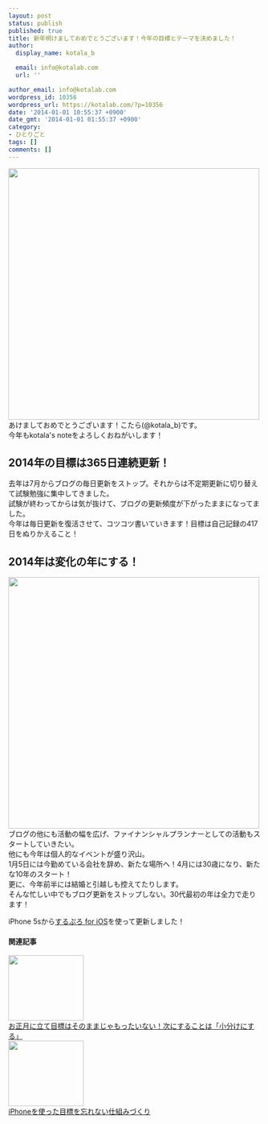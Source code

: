 ```yaml
---
layout: post
status: publish
published: true
title: 新年明けましておめでとうございます！今年の目標とテーマを決めました！
author:
  display_name: kotala_b

  email: info@kotalab.com
  url: ''

author_email: info@kotalab.com
wordpress_id: 10356
wordpress_url: https://kotalab.com/?p=10356
date: '2014-01-01 10:55:37 +0900'
date_gmt: '2014-01-01 01:55:37 +0900'
category:
- ひとりごと
tags: []
comments: []
---
```

<p><img alt="" src="https://kotalab.com/wp-content/uploads/slooProImg_20140101105533.jpg" width="500" height="500" class="slooProImg" /><br />
あけましておめでとうございます！こたら(@kotala_b)です。<br />
今年もkotala's noteをよろしくおねがいします！<br />
<!--more--></p>
<h2>2014年の目標は365日連続更新！</h2>
<p>去年は7月からブログの毎日更新をストップ。それからは不定期更新に切り替えて試験勉強に集中してきました。<br />
試験が終わってからは気が抜けて、ブログの更新頻度が下がったままになってました。<br />
今年は毎日更新を復活させて、コツコツ書いていきます！目標は自己記録の417日をぬりかえること！</p>
<h2>2014年は変化の年にする！</h2>
<p><img alt="" src="https://kotalab.com/wp-content/uploads/slooProImg_20140101105531.jpg" width="500" height="500" class="slooProImg" /><br />
ブログの他にも活動の幅を広げ、ファイナンシャルプランナーとしての活動もスタートしていきたい。<br />
他にも今年は個人的なイベントが盛り沢山。<br />
1月5日には今勤めている会社を辞め、新たな場所へ！4月には30歳になり、新たな10年のスタート！<br />
更に、今年前半には結婚と引越しも控えてたりします。<br />
そんな忙しい中でもブログ更新をストップしない。30代最初の年は全力で走ります！</p>
<p>iPhone 5sから<a href="https://itunes.apple.com/jp/app/surupuro-for-ios-buroguedita/id436676299?mt=8&uo=4&at=10l4yU" rel="nofollow" target="_blank">するぷろ for iOS</a>を使って更新しました！</p>
<h4 class="rel">関連記事</h4>
<div class="shht">
<div class="shhtimg"><a href="https://kotalab.com/plan-next-action" target="_blank"><img src="https://kotalab.com/wp-content/uploads/taskstart_20121005.jpg" alt="" width="150" height="130" /></a></div>
<div class="shhttext"><a href="https://kotalab.com/plan-next-action" target="_blank">お正月に立て目標はそのままじゃもったいない！次にすることは「小分けにする」</a><span class="removed_link" title="http://b.hatena.ne.jp/entry/https://kotalab.com/plan-next-action"><img border="0" src="http://b.hatena.ne.jp/entry/image/https://kotalab.com/plan-next-action" alt="" /></span></div>
</div>
<div class="shht">
<div class="shhtimg"><a href="https://kotalab.com/dont-forget-plan-with-iphone" target="_blank"><img src="https://kotalab.com/wp-content/uploads/dont-forget-plan-with-iphone_140104_01.jpg" alt="" width="150" height="130" /></a></div>
<div class="shhttext"><a href="https://kotalab.com/dont-forget-plan-with-iphone" target="_blank">iPhoneを使った目標を忘れない仕組みづくり</a><a href="http://b.hatena.ne.jp/entry/https://kotalab.com/dont-forget-plan-with-iphone" target="_blank"><img border="0" src="http://b.hatena.ne.jp/entry/image/https://kotalab.com/dont-forget-plan-with-iphone" alt="" /></a></div>
</div>
